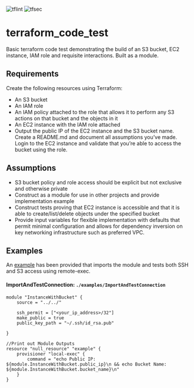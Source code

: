 ![tflint](https://github.com/phatjmo/terraform_code_test/workflows/.github/workflows/tflint.yml/badge.svg)
![tfsec](https://github.com/phatjmo/terraform_code_test/workflows/.github/workflows/tfsec.yml/badge.svg)

# terraform_code_test
Basic terraform code test demonstrating the build of an S3 bucket, EC2 instance, IAM role and requisite interactions. Built as a module.

## Requirements

Create the following resources using Terraform:
* An S3 bucket
* An IAM role
* An IAM policy attached to the role that allows it to perform any S3 actions on that bucket and the objects in it
* An EC2 instance with the IAM role attached
* Output the public IP of the EC2 instance and the S3 bucket name.
Create a README.md and document all assumptions you’ve made. Login to the EC2 instance and validate that you’re able to access the bucket using the role.

## Assumptions

* S3 bucket policy and role access should be explicit but not exclusive and otherwise private
* Construct as a module for use in other projects and provide implementation example
* Construct tests proving that EC2 instance is accessible and that it is able to create/list/delete objects under the specified bucket
* Provide input variables for flexible implementation with defaults that permit minimal configuration and allows for dependency inversion on key networking infrastructure such as preferred VPC.

## Examples
An [example](./examples/ImportAndTestConnection/README.md) has been provided that imports the module and tests both SSH and S3 access using remote-exec.

#### ImportAndTestConnection: `./examples/ImportAndTestConnection`

```hcl
module "InstanceWithBucket" {
    source = "../../"

    ssh_permit = ["<your_ip_address>/32"]
    make_public = true
    public_key_path = "~/.ssh/id_rsa.pub"

}

//Print out Module Outputs
resource "null_resource" "example" {
    provisioner "local-exec" {
        command = "echo Public IP: ${module.InstanceWithBucket.public_ip}\n && echo Bucket Name: ${module.InstanceWithBucket.bucket_name}\n"
    }
}
```